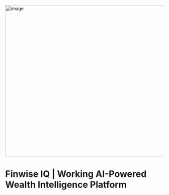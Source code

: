 <img width="960" height="480" alt="image" src="https://github.com/user-attachments/assets/818160d2-18ec-4523-ab44-139db4d8d337" />

# **Finwise IQ | Working AI-Powered Wealth Intelligence Platform** 


